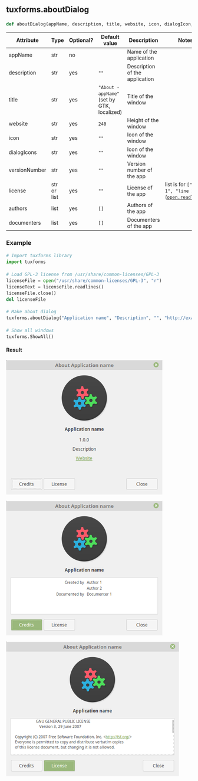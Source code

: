 ## tuxforms.aboutDialog
```python
def aboutDialog(appName, description, title, website, icon, dialogIcon, versionNumber, license, authors, documenters)
```
|Attribute|Type|Optional?|Default value|Description|Notes|
|---|---|---|---|---|---|
|appName|str|no||Name of the application|
|description|str|yes|`""`|Description of the application|
|title|str|yes|`"About - appName"` (set by GTK, localized)|Title of the window|
|website|str|yes|`240`|Height of the window|
|icon|str|yes|`""`|Icon of the window|
|dialogIcons|str|yes|`""`|Icon of the window|
|versionNumber|str|yes|`""`|Version number of the app|
|license|str or list|yes|`""`|License of the app|list is for `["line 1", "line 2"]` ([`open.readlines`](https://docs.python.org/2/tutorial/inputoutput.html#methods-of-file-objects))
|authors|list|yes|`[]`|Authors of the app|
|documenters|list|yes|`[]`|Documenters of the app|

### Example

```python
# Import tuxforms library
import tuxforms

# Load GPL-3 license from /usr/share/common-licenses/GPL-3
licenseFile = open("/usr/share/common-licenses/GPL-3", "r")
licenseText = licenseFile.readlines()
licenseFile.close()
del licenseFile

# Make about dialog
tuxforms.aboutDialog("Application name", "Description", "", "http://example.com/", "icon", "", "1.0.0", licenseText, ["Author 1", "Author 2"], ["Documenter 1"]);

# Show all windows
tuxforms.ShowAll()
```

#### Result
![](img/aboutDialog-Example1-1.png)

![](img/aboutDialog-Example1-2.png)

![](img/aboutDialog-Example1-3.png)
